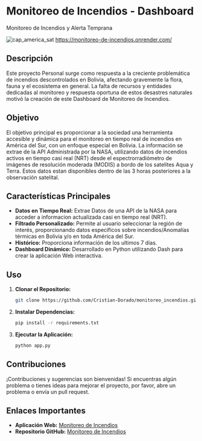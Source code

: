 # Monitoreo de Incendios - Dashboard
Monitoreo de Incendios y Alerta Temprana

![cap_america_sat](https://github.com/Cristian-Dorado/monitoreo_incendios/assets/113219668/0471537f-9aa7-4fd9-9d8b-f9dfa5ce6ccd)
https://monitoreo-de-incendios.onrender.com/

## Descripción

Este proyecto Personal surge como respuesta a la creciente problemática de incendios descontrolados en Bolivia, afectando gravemente la flora, fauna y el ecosistema en general. La falta de recursos y entidades dedicadas al monitoreo y respuesta oportuna de estos desastres naturales motivó la creación de este Dashboard de Monitoreo de Incendios.

## Objetivo

El objetivo principal es proporcionar a la sociedad una herramienta accesible y dinámica para el monitoreo en tiempo real de incendios en América del Sur, con un enfoque especial en Bolivia. La información se extrae de la API Administrada por la NASA, utilizando datos de incendios activos en tiempo casi real (NRT) desde el espectrorradiómetro de imágenes de resolución moderada (MODIS) a bordo de los satelites Aqua y Terra. Estos datos estan disponibles dentro de las 3 horas posteriores a la observación satelital.

## Características Principales

- **Datos en Tiempo Real:** Extrae Datos de una API de la NASA para acceder a informacion actualizada casi en tiempo real (NRT).
- **Filtrado Personalizado:** Permite al usuario seleccionar la región de interés, proporcionando datos específicos sobre incendios/Anomalías térmicas en Bolivia y/o en toda América del Sur.
- **Histórico:** Proporciona información de los ultimos 7 dias.
- **Dashboard Dinámico:** Desarrollado en Python utilizando Dash para crear la aplicación Web interactiva.


## Uso

1. **Clonar el Repositorio:**
    ```bash
    git clone https://github.com/Cristian-Dorado/monitoreo_incendios.git
    ```

2. **Instalar Dependencias:**
    ```bash
    pip install -r requirements.txt
    ```

3. **Ejecutar la Aplicación:**
    ```bash
    python app.py
    ```

## Contribuciones

¡Contribuciones y sugerencias son bienvenidas! Si encuentras algún problema o tienes ideas para mejorar el proyecto, por favor, abre un problema o envía un pull request.

## Enlaces Importantes

- **Aplicación Web:** [Monitoreo de Incendios](https://monitoreo-de-incendios.onrender.com)
- **Repositorio GitHub:** [Monitoreo de Incendios](https://github.com/Cristian-Dorado/monitoreo_incendios)
